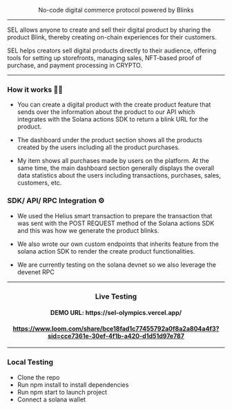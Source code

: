 <div align="center">

No-code digital commerce protocol powered by Blinks

</div>

<hr />

SEL allows anyone to create and sell their digital product by sharing the product Blink, thereby creating on-chain experiences for their customers.

SEL helps creators sell digital products directly to their audience, offering tools for setting up storefronts, managing sales, NFT-based proof of purchase, and payment processing in CRYPTO.

<hr />

<h3 >How it works 🤝🏼</h3>

- You can create a digital product with the create product feature that sends over the information about the product to our API which integrates with the Solana actions SDK to return a blink URL for the product.

- The dashboard under the product section shows all the products created by the users including all the product purchases.

- My item shows all purchases made by users on the platform. At the same time, the main dashboard section generally displays the overall data statistics about the users including transactions, purchases, sales, customers, etc.

<h3>SDK/ API/ RPC Integration ⚙️</h3>

- We used the Helius smart transaction to prepare the transaction that was sent with the POST REQUEST method of the Solana actions SDK and this was how we generate the product blinks.

- We also wrote our own custom endpoints that inherits feature from the solana action SDK to render the create product functionalities.

- We are currently testing on the solana devnet so we also leverage the devenet RPC

<hr/>

<div align="center">

<h3>Live Testing</h3>

<h4>DEMO URL: https://sel-olympics.vercel.app/<h4/>

https://www.loom.com/share/bce18fad1c77455792a0f8a2a804a4f3?sid=cce7361e-30ef-4f1b-a420-d1d51d97e787

</div>

<hr/>

<h3>Local Testing</h3>

- Clone the repo
- Run npm install to install dependencies
- Run npm start to launch project
- Connect a solana wallet
